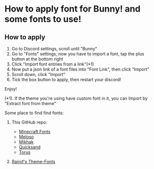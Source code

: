 # How to apply font for Bunny! and some fonts to use!

## How to apply

1. Go to Discord settings, scroll until "Bunny"
2. Go to "Fonts" settings, now you have to import a font, tap the plus button at the bottom right
3. Click "Import font entries from a link"(*1)
4. Now put a json link of a font files into "Font Link", then click "Import"
5. Scroll down, click "Import"
6. Tick the box button to apply, then restart your discord!

Enjoy!

(*1). If the theme you're using have custom font in it, you can Import by "Extract font from theme"

Some place to find find fonts:

1. This GitHub repo:
    - [Minecraft Fonts](https://raw.githubusercontent.com/dora727/doraa-pyoncordstuff/master/Fonts/fvffernando08/fvffernando08.json)
    - [Meloso](https://github.com/dora727/doraa-pyoncordstuff/raw/master/Fonts/melosofont/ttf/pyon/meloso.json)
    - [Mikhak](https://github.com/dora727/doraa-pyoncordstuff/raw/master/Fonts/mikhakfont/ttf/pyon/mikhak.json)
    - [Quicksand](https://github.com/dora727/doraa-pyoncordstuff/raw/master/Fonts/quicksandfont/quicksand.json)
    - [Torus](https://github.com/dora727/doraa-pyoncordstuff/raw/master/Fonts/torusfont/torus.json)

2. [Rairof's Theme-Fonts](https://github.com/Rairof/Theme-Fonts)